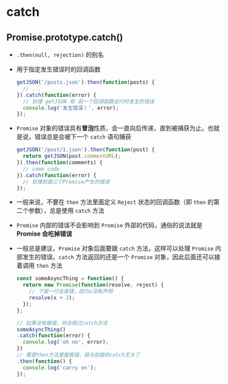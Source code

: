 # catch

## Promise.prototype.catch()

+ `.then(null, rejection)` 的别名

+ 用于指定发生错误时的回调函数

  ```js
  getJSON('/posts.json').then(function(posts) {
    // ...
  }).catch(function(error) {
    // 处理 getJSON 和 前一个回调函数运行时发生的错误
    console.log('发生错误！', error);
  });
  ```

+ `Promise` 对象的错误具有**冒泡**性质，会一直向后传递，直到被捕获为止。也就是说，错误总是会被下一个 `catch` 语句捕获

  ```js
  getJSON('/post/1.json').then(function(post) {
    return getJSON(post.commentURL);
  }).then(function(comments) {
    // some code
  }).catch(function(error) {
    // 处理前面三个Promise产生的错误
  });
  ```

+ 一般来说，不要在 `then` 方法里面定义 `Reject` 状态的回调函数（即 `then` 的第二个参数），总是使用 `catch` 方法

+ `Promise` 内部的错误不会影响到 `Promise` 外部的代码，通俗的说法就是 **Promise 会吃掉错误**

+ 一般总是建议，`Promise` 对象后面要跟 `catch` 方法，这样可以处理 `Promise` 内部发生的错误。`catch` 方法返回的还是一个 `Promise` 对象，因此后面还可以接着调用 `then` 方法

  ```js
  const someAsyncThing = function() {
    return new Promise(function(resolve, reject) {
      // 下面一行会报错，因为x没有声明
      resolve(x + 2);
    });
  };

  // 如果没有报错，则会跳过catch方法
  someAsyncThing()
  .catch(function(error) {
    console.log('oh no', error);
  })
  // 要是then方法里面报错，就与前面的catch无关了
  .then(function() {
    console.log('carry on');
  });
  ```
